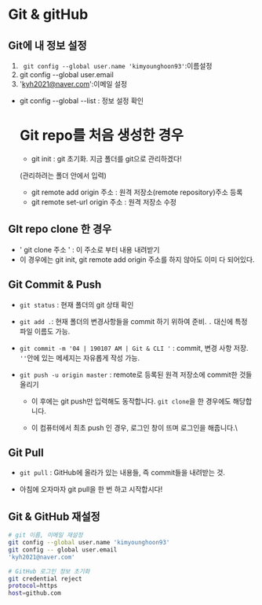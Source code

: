 # Git & gitHub

## Git에 내 정보 설정

1. ` git config --global user.name 'kimyounghoon93'`:이름설정
2. git config --global user.email
3. 'kyh2021@naver.com':이메일 설정

* git config --global --list : 정보 설정 확인 

  # Git repo를 처음 생성한 경우

  * git init : git 초기화. 지금 폴더를 git으로 관리하겠다!

  (관리하려는 폴더 안에서 입력)

  * git remote add origin 주소 : 원격 저장소(remote repository)주소 등록
  * git remote set-url origin 주소 : 원격 저장소 수정



## GIt repo clone 한 경우

*  ' git clone 주소 ' : 이 주소로 부터 내용 내려받기 
  * 이 경우에는 git init, git remote add origin 주소를 하지 않아도 이미 다 되어있다.



## Git Commit & Push

* `git status` : 현재 폴더의 git 상태 확인

* `git add .`: 현재 폴더의 변경사항들을 commit 하기 위하여 준비. `.` 대신에 특정 파일 이름도 가능.

* `git commit -m '04 | 190107 AM | Git & CLI '` : commit, 변경 사항 저장. `''`안에 있는 메세지는 자유롭게 작성 가능.

* `git push -u origin master` : remote로 등록된 원격 저장소에 commit한 것들 올리기

  * 이 후에는 git push만 입력해도 동작합니다. `git clone`을 한 경우에도 해당합니다.

  * 이 컴퓨터에서 최초 push 인 경우, 로그인 창이 뜨며 로그인을 해줍니다.\


## Git Pull

* `git pull` : GitHub에 올라가 있는 내용들, 즉 commit들을 내려받는 것.

* 아침에 오자마자 git pull을 한 번 하고 시작합시다!

   



## Git & GitHub 재설정

```bash
# git 이름, 이메일 재설정
git config --global user.name 'kimyounghoon93'
git config -- global user.email
'kyh2021@naver.com'

# GitHub 로그인 정보 초기화
git credential reject
protocol=https
host=github.com
```

